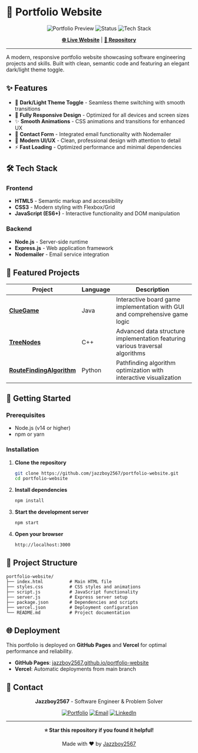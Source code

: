 # 🚀 Portfolio Website

<div align="center">

![Portfolio Preview](https://img.shields.io/badge/Live%20Demo-View%20Portfolio-blue?style=for-the-badge&logo=github)
![Status](https://img.shields.io/badge/Status-Live-green?style=for-the-badge)
![Tech Stack](https://img.shields.io/badge/Tech%20Stack-HTML%20%7C%20CSS%20%7C%20JS-orange?style=for-the-badge)

**[🌐 Live Website](https://jazzboy2567.github.io/portfolio-website/)** | **[📁 Repository](https://github.com/jazzboy2567/portfolio-website)**

</div>

---

A modern, responsive portfolio website showcasing software engineering projects and skills. Built with clean, semantic code and featuring an elegant dark/light theme toggle.

## ✨ Features

- 🌙 **Dark/Light Theme Toggle** - Seamless theme switching with smooth transitions
- 📱 **Fully Responsive Design** - Optimized for all devices and screen sizes
- ✨ **Smooth Animations** - CSS animations and transitions for enhanced UX
- 📧 **Contact Form** - Integrated email functionality with Nodemailer
- 🎨 **Modern UI/UX** - Clean, professional design with attention to detail
- ⚡ **Fast Loading** - Optimized performance and minimal dependencies

## 🛠️ Tech Stack

### Frontend
- **HTML5** - Semantic markup and accessibility
- **CSS3** - Modern styling with Flexbox/Grid
- **JavaScript (ES6+)** - Interactive functionality and DOM manipulation

### Backend
- **Node.js** - Server-side runtime
- **Express.js** - Web application framework
- **Nodemailer** - Email service integration

## 🎯 Featured Projects

| Project | Language | Description |
|---------|----------|-------------|
| **[ClueGame](https://github.com/jazzboy2567/portfolio-website)** | Java | Interactive board game implementation with GUI and comprehensive game logic |
| **[TreeNodes](https://github.com/jazzboy2567/portfolio-website)** | C++ | Advanced data structure implementation featuring various traversal algorithms |
| **[RouteFindingAlgorithm](https://github.com/jazzboy2567/portfolio-website)** | Python | Pathfinding algorithm optimization with interactive visualization |

## 🚀 Getting Started

### Prerequisites
- Node.js (v14 or higher)
- npm or yarn

### Installation

1. **Clone the repository**
   ```bash
   git clone https://github.com/jazzboy2567/portfolio-website.git
   cd portfolio-website
   ```

2. **Install dependencies**
   ```bash
   npm install
   ```

3. **Start the development server**
   ```bash
   npm start
   ```

4. **Open your browser**
   ```
   http://localhost:3000
   ```

## 📁 Project Structure

```
portfolio-website/
├── index.html          # Main HTML file
├── styles.css          # CSS styles and animations
├── script.js           # JavaScript functionality
├── server.js           # Express server setup
├── package.json        # Dependencies and scripts
├── vercel.json         # Deployment configuration
└── README.md           # Project documentation
```

## 🌐 Deployment

This portfolio is deployed on **GitHub Pages** and **Vercel** for optimal performance and reliability.

- **GitHub Pages**: [jazzboy2567.github.io/portfolio-website](https://jazzboy2567.github.io/portfolio-website/)
- **Vercel**: Automatic deployments from main branch

## 📧 Contact

<div align="center">

**Jazzboy2567** - Software Engineer & Problem Solver

[![Portfolio](https://img.shields.io/badge/Portfolio-Visit%20Site-blue?style=flat-square&logo=github)](https://jazzboy2567.github.io/portfolio-website/)
[![Email](https://img.shields.io/badge/Email-Contact%20Me-red?style=flat-square&logo=gmail)](mailto:your-email@example.com)
[![LinkedIn](https://img.shields.io/badge/LinkedIn-Connect-blue?style=flat-square&logo=linkedin)](https://linkedin.com/in/jazzboy2567)

</div>

---

<div align="center">

**⭐ Star this repository if you found it helpful!**

Made with ❤️ by [Jazzboy2567](https://github.com/jazzboy2567)

</div>
